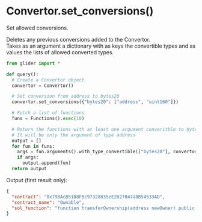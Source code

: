 # Convertor.set\_conversions()

Set allowed conversions.

Deletes any previous conversions added to the Convertor.\
Takes as an argument a dictionary with as keys the convertible types and as values the lists of allowed converted types.

```python
from glider import *

def query():
  # Create a Convertor object 
  convertor = Convertor()

  # Set conversion from address to bytes20
  convertor.set_conversions({"bytes20": ["address", "uint160"]})

  # Fetch a list of functions
  funs = Functions().exec(10)

  # Return the functions with at least one argument converitble to bytes20
  # It will be only the argument of type address
  output = []
  for fun in funs:
    args = fun.arguments().with_type_convertible(["bytes20"], convertor)
    if args:
      output.append(fun)
  return output
```

Output (first result only):

```json
{
  "contract": "0x798AcB51D8FBc97328835eE2027047a8B54533AD",
  "contract_name": "Ownable",
  "sol_function": "function transferOwnership(address newOwner) public virtual onlyOwner {\n        require(newOwner != address(0),\"Ownable: new owner is the zero address\");\n        _setOwner(newOwner);\n    }"
}
```
